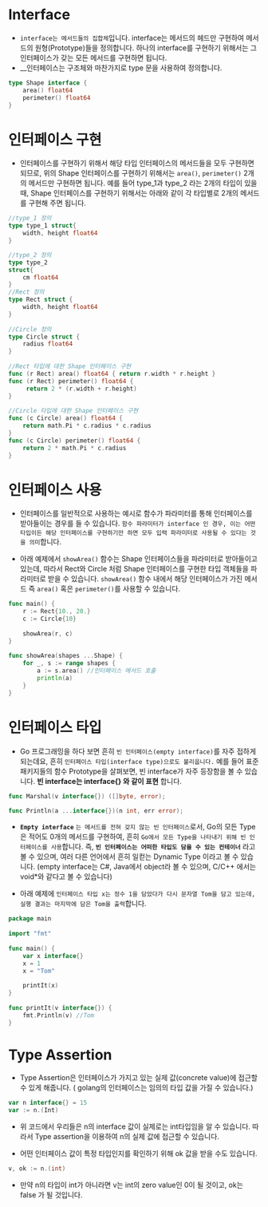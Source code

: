 # Interface

- ``interface는 메서드들의 집합체``입니다. interface는 메서드의 헤드만 구현하여 메서드의 원형(Prototype)들을 정의합니다. 하나의 interface를 구현하기 위해서는 그 인터페이스가 갖는 모든 메서드를 구현하면 됩니다.
- __인터페이스는 구조체와 마찬가지로 type 문을 사용하여 정의합니다.

```go
type Shape interface {
    area() float64
    perimeter() float64
}
```
# 인터페이스 구현
- 인터페이스를 구현하기 위해서 해당 타입 인터페이스의 메서드들을 모두 구현하면 되므로, 위의 Shape 인터페이스를 구현하기 위해서는 ``area()``, ``perimeter()`` 2개의 메서드만 구현하면 됩니다. 예를 들어 type_1과 type_2 라는 2개의 타입이 있을 때, Shape 인터페이스를 구현하기 위해서는 아래와 같이 각 타입별로 2개의 메서드를 구현해 주면 됩니다.

```go
//type_1 정의
type type_1 struct{ 
    width, height float64
}

//type_2 정의
type type_2
struct{
    cm float64
}
//Rect 정의
type Rect struct {
    width, height float64
}
 
//Circle 정의
type Circle struct {
    radius float64
}
 
//Rect 타입에 대한 Shape 인터페이스 구현 
func (r Rect) area() float64 { return r.width * r.height }
func (r Rect) perimeter() float64 {
     return 2 * (r.width + r.height)
}
 
//Circle 타입에 대한 Shape 인터페이스 구현 
func (c Circle) area() float64 { 
    return math.Pi * c.radius * c.radius
}
func (c Circle) perimeter() float64 { 
    return 2 * math.Pi * c.radius
}
```

# 인터페이스 사용
- 인터페이스를 일반적으로 사용하는 예시로 함수가 파라미터를 통해 인터페이스를 받아들이는 경우를 들 수 있습니다. ``함수 파라미터가 interface 인 경우, 이는 어떤 타입이든 해당 인터페이스를 구현하기만 하면 모두 입력 파라미터로 사용될 수 있다는 것을 의미``합니다.

- 아래 예제에서 ``showArea()`` 함수는 Shape 인터페이스들을 파라미터로 받아들이고 있는데, 따라서 Rect와 Circle 처럼 Shape 인터페이스를 구현한 타입 객체들을 파라미터로 받을 수 있습니다. ``showArea()`` 함수 내에서 해당 인터페이스가 가진 메서드 즉 ``area()`` 혹은 ``perimeter()``를 사용할 수 있습니다.

```go
func main() {
    r := Rect{10., 20.}
    c := Circle{10}
 
    showArea(r, c)
}
 
func showArea(shapes ...Shape) {
    for _, s := range shapes {
        a := s.area() //인터페이스 메서드 호출
        println(a)
    }
}
```

# 인터페이스 타입
- Go 프로그래밍을 하다 보면 흔히 ``빈 인터페이스(empty interface)``를 자주 접하게 되는데요, 흔히 ``인터페이스 타입(interface type)으로도 불리웁니다.`` 예를 들어 표준 패키지들의 함수 Prototype을 살펴보면,  빈 interface가 자주 등장함을 볼 수 있습니다. __빈 interface는 interface{} 와 같이 표현__ 합니다.

```go
func Marshal(v interface{}) ([]byte, error);

func Println(a ...interface{})(n int, err error);
```
-  __``Empty interface``__ ``는 메서드를 전혀 갖지 않는 빈 인터페이스``로서, Go의 모든 Type은 적어도 0개의 메서드를 구현하여, 흔히 ``Go에서 모든 Type을 나타내기 위해 빈 인터페이스를 사용``합니다. 즉, __``빈 인터페이스는 어떠한 타입도 담을 수 있는 컨테이너``__ 라고 볼 수 있으며, 여러 다른 언어에서 흔히 일컫는 Dynamic Type 이라고 볼 수 있습니다. (empty interface는 C#, Java에서 object라 볼 수 있으며, C/C++ 에서는 void*와 같다고 볼 수 있습니다)

- 아래 예제에 ``인터페이스 타입 x는 정수 1을 담았다가 다시 문자열 Tom을 담고 있는데,
실행 결과는 마지막에 담은 Tom을 출력``합니다.

```go
package main
 
import "fmt"
 
func main() {
    var x interface{}
    x = 1 
    x = "Tom"
 
    printIt(x)
}
 
func printIt(v interface{}) {
    fmt.Println(v) //Tom
}
```

# Type Assertion

- Type Assertion은 인터페이스가 가지고 있는 실제 값(concrete value)에 접근할 수 있게 해줍니다.
( golang의 인터페이스는 임의의 타입 값을 가질 수 있습니다.)

```go
var n interface{} = 15
var := n.(Int)
```
- 위 코드에서 우리들은 n의 interface 값이 실제로는 int타입임을 알 수 있습니다.
따라서 Type assertion을 이용하여 n의 실제 값에 접근할 수 있습니다.

- 어떤 인터페이스 값이 특정 타입인지를 확인하기 위해 ok 값을 받을 수도 있습니다.
``` go
v, ok := n.(int)
```
- 만약 n의 타입이 int가 아니라면 v는 int의 zero value인 0이 될 것이고, ok는 false 가 될 것입니다.
